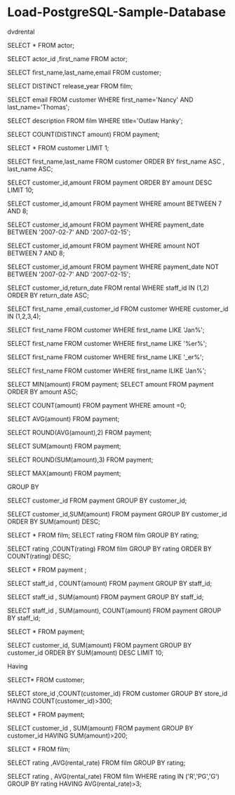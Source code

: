 # Load-PostgreSQL-Sample-Database
dvdrental

SELECT * FROM actor;

SELECT actor_id ,first_name FROM actor;

SELECT first_name,last_name,email FROM customer;

SELECT DISTINCT release_year FROM film;

SELECT email FROM customer
WHERE first_name='Nancy' AND last_name='Thomas';

SELECT description FROM film
WHERE title='Outlaw Hanky';

SELECT COUNT(DISTINCT amount) FROM payment;

SELECT * FROM customer
LIMIT 1;

SELECT first_name,last_name FROM customer
ORDER BY first_name ASC ,
last_name ASC;

SELECT customer_id,amount FROM payment
ORDER BY amount DESC
LIMIT 10;

SELECT customer_id,amount FROM payment
WHERE amount BETWEEN 7 AND 8;

SELECT customer_id,amount FROM payment
WHERE payment_date  BETWEEN '2007-02-7' AND '2007-02-15';

SELECT customer_id,amount FROM payment
WHERE amount NOT BETWEEN 7 AND 8;

SELECT customer_id,amount FROM payment
WHERE payment_date NOT BETWEEN '2007-02-7' AND '2007-02-15';

SELECT customer_id,return_date FROM rental
WHERE staff_id IN (1,2)
ORDER BY return_date ASC;

SELECT first_name ,email,customer_id FROM customer
WHERE customer_id IN (1,2,3,4);

SELECT first_name FROM customer
WHERE first_name LIKE 'Jan%';

SELECT first_name FROM customer
WHERE first_name LIKE '%er%';

SELECT first_name FROM customer
WHERE first_name LIKE '_er%';

SELECT first_name FROM customer
WHERE first_name ILIKE 'Jan%';

SELECT MIN(amount) FROM payment;
SELECT amount FROM payment 
ORDER BY amount ASC;

SELECT COUNT(amount) FROM payment 
WHERE amount =0;

SELECT AVG(amount) FROM payment;

SELECT ROUND(AVG(amount),2) FROM payment;

SELECT SUM(amount) FROM payment;

SELECT ROUND(SUM(amount),3) FROM payment;

SELECT MAX(amount) FROM payment;

GROUP BY

SELECT customer_id FROM payment
GROUP BY customer_id;

SELECT customer_id,SUM(amount) FROM payment
GROUP BY customer_id
ORDER BY SUM(amount) DESC;

SELECT * FROM film;
SELECT rating FROM film
GROUP BY rating;

SELECT rating ,COUNT(rating) FROM film 
GROUP BY rating 
ORDER BY COUNT(rating) DESC;

SELECT * FROM payment ;

SELECT staff_id , COUNT(amount) FROM payment
GROUP BY staff_id;

SELECT staff_id , SUM(amount) FROM payment
GROUP BY staff_id;

SELECT staff_id , SUM(amount), COUNT(amount) 
FROM payment 
GROUP BY staff_id;

SELECT * FROM payment;

SELECT customer_id, SUM(amount) FROM payment
GROUP BY customer_id 
ORDER BY SUM(amount) DESC
LIMIT 10;


Having 

SELECT* FROM customer;

SELECT store_id ,COUNT(customer_id) FROM customer
GROUP BY store_id
HAVING COUNT(customer_id)>300;

SELECT * FROM payment;

SELECT customer_id , SUM(amount) FROM payment
GROUP BY customer_id 
HAVING SUM(amount)>200;

SELECT * FROM film;

SELECT rating ,AVG(rental_rate) FROM film 
GROUP BY rating;

SELECT rating , AVG(rental_rate) FROM film 
WHERE rating IN ('R','PG','G')
GROUP BY rating 
HAVING AVG(rental_rate)>3;


